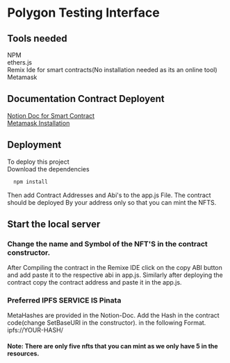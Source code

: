 
# Polygon Testing Interface

## Tools needed
NPM \
ethers.js\
Remix Ide for smart contracts(No installation needed as its an online tool)\
Metamask





## Documentation Contract Deployent

[Notion Doc for Smart Contract](https://indigg.notion.site/The-NFT-doc-aeb32347ad0a4bb8a59577b1d1074c3d)\
[Metamask Installation](https://support.metamask.io/hc/en-us/articles/360015489531-Getting-started-with-MetaMask)


## Deployment

To deploy this project \
Download the dependencies 

```bash
  npm install
```

Then add Contract Addresses and Abi's to the app.js File.
The contract should be deployed By your address only so that you can mint the NFTS.

## Start the local server


### Change the name and Symbol of the NFT'S in the contract constructor.

 After Compiling the contract in the Remixe IDE click on the copy ABI button and add paste it to the respective abi in app.js.
 Similarly after deploying the contract copy the contract address and paste it in the app.js.

### Preferred IPFS SERVICE IS Pinata
MetaHashes are provided in the Notion-Doc.
Add the Hash in the contract code(change SetBaseURI in the constructor).
in the following Format.
ipfs://YOUR-HASH/

#### Note: There are only five nfts that you can mint as we only have 5 in the resources.


